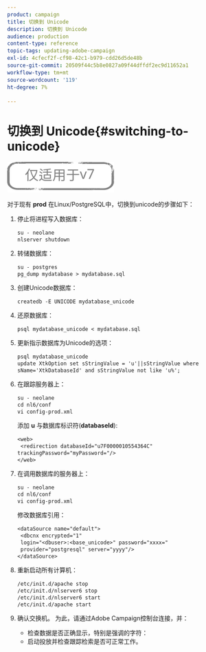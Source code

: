 ```yaml
---
product: campaign
title: 切换到 Unicode
description: 切换到 Unicode
audience: production
content-type: reference
topic-tags: updating-adobe-campaign
exl-id: 4cfecf2f-cf98-42c1-b979-cdd26d5de48b
source-git-commit: 20509f44c5b8e0827a09f44dffdf2ec9d11652a1
workflow-type: tm+mt
source-wordcount: '119'
ht-degree: 7%

---
```


# 切换到 Unicode{#switching-to-unicode}

![](../../assets/v7-only.svg)

对于现有 **prod** 在Linux/PostgreSQL中，切换到unicode的步骤如下：

1. 停止将进程写入数据库：

   ```
   su - neolane
   nlserver shutdown
   ```

1. 转储数据库：

   ```
   su - postgres
   pg_dump mydatabase > mydatabase.sql
   ```

1. 创建Unicode数据库：

   ```
   createdb -E UNICODE mydatabase_unicode
   ```

1. 还原数据库：

   ```
   psql mydatabase_unicode < mydatabase.sql
   ```

1. 更新指示数据库为Unicode的选项：

   ```
   psql mydatabase_unicode
   update XtkOption set sStringValue = 'u'||sStringValue where sName='XtkDatabaseId' and sStringValue not like 'u%';
   ```

1. 在跟踪服务器上：

   ```
   su - neolane
   cd nl6/conf
   vi config-prod.xml
   ```

   添加 **u** 与数据库标识符(**databaseId**):

   ```
   <web>
    <redirection databaseId="u7F0000010554364C" trackingPassword="myPassword="/>
   </web>
   ```

1. 在调用数据库的服务器上：

   ```
   su - neolane
   cd nl6/conf
   vi config-prod.xml
   ```

   修改数据库引用：

   ```
   <dataSource name="default">
    <dbcnx encrypted="1" 
    login="<dbuser>:<base_unicode>" password="xxxx="
    provider="postgresql" server="yyyy"/>
   </dataSource>
   ```

1. 重新启动所有计算机：

   ```
   /etc/init.d/apache stop
   /etc/init.d/nlserver6 stop
   /etc/init.d/nlserver6 start
   /etc/init.d/apache start
   ```

1. 确认交换机。 为此，请通过Adobe Campaign控制台连接，并：

   * 检查数据是否正确显示，特别是强调的字符：
   * 启动投放并检查跟踪检索是否可正常工作。
